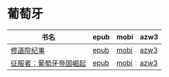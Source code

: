 # 葡萄牙

| 书名 | epub | mobi | azw3 |
| --- | --- | --- | --- |
| [修道院纪事](http://ct.dalanmei.com/f/31084289-571736737-62d9be) | [epub](http://ct.dalanmei.com/f/31084289-571736737-62d9be) | [mobi](http://ct.dalanmei.com/f/31084289-571605721-36bbe2) | [azw3](http://ct.dalanmei.com/f/31084289-571915357-ce910a) |
| [征服者：葡萄牙帝国崛起](http://ct.dalanmei.com/f/31084289-571735659-99ab23) | [epub](http://ct.dalanmei.com/f/31084289-571735659-99ab23) | [mobi](http://ct.dalanmei.com/f/31084289-571584227-024785) | [azw3](http://ct.dalanmei.com/f/31084289-571854018-b61cfd) |
